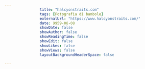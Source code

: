 ---
                title: "halcyonstraits.com"
                tags: [Fotografia di bambole]
                externalUrl: "https://www.halcyonstraits.com/"
                date: 9959-08-08
                showDate: false
                showAuthor: false
                showReadingTime: false
                showEdit: false
                showLikes: false
                showViews: false
                layoutBackgroundHeaderSpace: false
                ---

